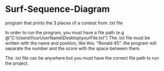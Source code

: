 # Surf-Sequence-Diagram

program that prints the 3 places of a contest from .txt file

In order to run the program, you must have a file path (e.g @"C:\Users\YourUserName\Desktop\yourFile.txt")
The .txt file must be written with the name and position, like this: "Ronald 45". the program will separate the number and the score with the space between them.

The .txt file can be anywhere but you must have the correct file path to run the project.

